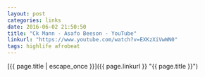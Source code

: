 ```yaml
---
layout: post
categories: links
date: 2016-06-02 21:50:50
title: "Ck Mann - Asafo Beeson - YouTube"
linkurl: "https://www.youtube.com/watch?v=EXKzXiVwWN0"
tags: highlife afrobeat
---
```

[{{ page.title | escape_once }}]({{ page.linkurl }} "{{ page.title }}")
